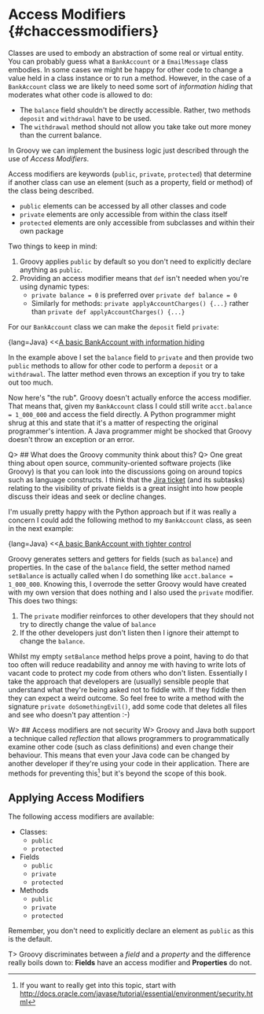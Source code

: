 # Access Modifiers {#chaccessmodifiers}
Classes are used to embody an abstraction of some real or virtual entity. You can probably guess what a `BankAccount` or a `EmailMessage` class embodies. In some cases we might be happy for other code to change a value held in a class instance or to run a method. However, in the case of a `BankAccount` class we are likely to need some sort of _information hiding_ that moderates what other code is allowed to do:

* The `balance` field shouldn't be directly accessible. Rather, two methods `deposit` and `withdrawal` have to be used.
* The `withdrawal` method should not allow you take take out more money than the current balance.

In Groovy we can implement the business logic just described through the use of _Access Modifiers_.

Access modifiers are keywords (`public`, `private`, `protected`) that determine if another class can use an element (such as a property, field or method) of the class being described.

* `public` elements can be accessed by all other classes and code
* `private` elements are only accessible from within the class itself
* `protected` elements are only accessible from subclasses and within their own package

Two things to keep in mind:

1. Groovy applies `public` by default so you don't need to explicitly declare anything as `public`.
2. Providing an access modifier means that `def` isn't needed when you're using dynamic types:
    * `private balance = 0` is preferred over `private def balance = 0`
    * Similarly for methods: `private applyAccountCharges() {...}` rather than `private def applyAccountCharges() {...}`

For our `BankAccount` class we can make the `deposit` field `private`:

{lang=Java}
<<[A basic BankAccount with information hiding](code/08/10/bank_account.groovy)

In the example above I set the `balance` field to `private` and then provide two `public` methods to allow for other code to perform a `deposit` or a `withdrawal`. The latter method even throws an exception if you try to take out too much.

Now here's "the rub". Groovy doesn't actually enforce the access modifier. That means that, given my `BankAccount` class I could still write `acct.balance = 1_000_000` and access the field directly. A Python programmer might shrug at this and state that it's a matter of respecting the original programmer's intention. A Java programmer might be shocked that Groovy doesn't throw an exception or an error.

Q> ## What does the Groovy community think about this?
Q> One great thing about open source, community-oriented software projects (like Groovy) is that you can look into the discussions going on around topics such as language constructs. I think that the [Jira ticket](https://issues.apache.org/jira/browse/GROOVY-3010) (and its subtasks) relating to the visibility of private fields is a great insight into how people discuss their ideas and seek or decline changes.

I'm usually pretty happy with the Python approach but if it was really a concern I could add the following method to my `BankAccount` class, as seen in the next example:

{lang=Java}
<<[A basic BankAccount with tighter control](code/08/10/bank_account2.groovy)

Groovy generates setters and getters for fields (such as `balance`) and properties. In the case of the `balance` field, the setter method named `setBalance` is actually called when I do something like `acct.balance = 1_000_000`. Knowing this, I overrode the setter Groovy would have created with my own version that does nothing and I also used the `private` modifier. This does two things:

1. The `private` modifier reinforces to other developers that they should not try to directly change the value of `balance`
2. If the other developers just don't listen then I ignore their attempt to change the `balance`.

Whilst my empty `setBalance` method helps prove a point, having to do that too often will reduce readability and annoy me with having to write lots of vacant code to protect my code from others who don't listen. Essentially I take the approach that developers are (usually) sensible people that understand what they're being asked not to fiddle with. If they fiddle then they can expect a weird outcome. So feel free to write a method with the signature `private doSomethingEvil()`, add some code that deletes all files and see who doesn't pay attention :-)

W> ## Access modifiers are not security
W> Groovy and Java both support a technique called _reflection_ that allows programmers to programmatically examine other code (such as class definitions) and even change their behaviour. This means that even your Java code can be changed by another developer if they're using your code in their application. There are methods for preventing this[^securitymanager] but it's beyond the scope of this book.

[^securitymanager]: If you want to really get into this topic, start with <http://docs.oracle.com/javase/tutorial/essential/environment/security.html>

## Applying Access Modifiers
The following access modifiers are available:

* Classes:
    * `public`
    * `protected`
* Fields
    * `public`
    * `private`
    * `protected`
* Methods
    * `public`
    * `private`
    * `protected`

Remember, you don't need to explicitly declare an element as `public` as this is the default.

T> Groovy discriminates between a _field_ and a _property_ and the difference really boils down to: __Fields__ have an access modifier and __Properties__ do not.

